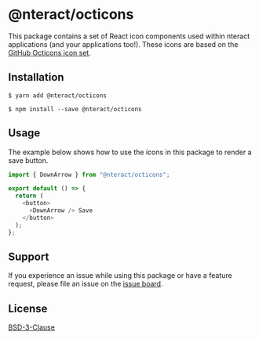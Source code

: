 # @nteract/octicons

This package contains a set of React icon components used within nteract applications (and your applications too!). These icons are based on the [GitHub Octicons icon set](https://octicons.github.com/).

## Installation

```
$ yarn add @nteract/octicons
```

```
$ npm install --save @nteract/octicons
```

## Usage

The example below shows how to use the icons in this package to render a save button.

```javascript
import { DownArrow } from "@nteract/octicons";

export default () => {
  return (
    <button>
      <DownArrow /> Save
    </button>
  );
};
```

## Support

If you experience an issue while using this package or have a feature request, please file an issue on the [issue board](https://github.com/nteract/octicons/issues).

## License

[BSD-3-Clause](https://choosealicense.com/licenses/bsd-3-clause/)
